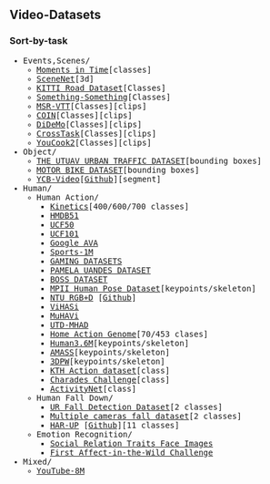## Video-Datasets

### Sort-by-task

<div style="font-family:monospace;">
  <ul>
    <li>Events,Scenes/
      <ul>
        <li><a href="http://moments.csail.mit.edu/">Moments in Time</a>[classes]</li>
        <li><a href="https://robotvault.bitbucket.io/introduction.html">SceneNet</a>[3d]</li>
        <li><a href="https://www.cvlibs.net/datasets/kitti/eval_road.php">KITTI Road Dataset</a>[Classes]</li>
        <li><a href="https://developer.qualcomm.com/software/ai-datasets/something-something">Something-Something</a>[Classes]</li>
        <li><a href="https://www.microsoft.com/en-us/research/publication/msr-vtt-a-large-video-description-dataset-for-bridging-video-and-language/">MSR-VTT</a>[Classes][clips]</li>
        <li><a href="https://coin-dataset.github.io/">COIN</a>[Classes][clips]</li>
        <li><a href="https://github.com/LisaAnne/TemporalLanguageRelease">DiDeMo</a>[Classes][clips]</li>
        <li><a href="https://github.com/DmZhukov/CrossTask">CrossTask</a>[Classes][clips]</li>
        <li><a href="http://youcook2.eecs.umich.edu/">YouCook2</a>[Classes][clips]</li>
      </ul>
    </li>
    <li>Object/
      <ul>
        <li><a href="http://videodatasets.org/UTUAV">THE UTUAV URBAN TRAFFIC DATASET</a>[bounding boxes]</li>
        <li><a href="http://videodatasets.org/UrbanMotorbike">MOTOR BIKE DATASET</a>[bounding boxes]</li>
        <li><a href="https://rse-lab.cs.washington.edu/projects/posecnn/">YCB-Video</a>[<a href="https://github.com/yuxng/YCB_Video_toolbox">Github</a>][segment]</li>
      </ul>
    </li>
    <li>Human/
      <ul>
        <li>Human Action/
          <ul>
            <li><a href="https://github.com/cvdfoundation/kinetics-dataset">Kinetics</a>[400/600/700 classes]</li>
            <li><a href="https://serre-lab.clps.brown.edu/resource/hmdb-a-large-human-motion-database/">HMDB51</a>
            <li><a href="https://www.crcv.ucf.edu/data/UCF50.php">UCF50</a>
            <li><a href="https://www.crcv.ucf.edu/data/UCF101.php">UCF101</a>
            <li><a href="https://research.google.com/ava/index.html">Google AVA</a>
            <li><a href="https://github.com/gtoderici/sports-1m-dataset/">Sports-1M</a>
            <li><a href="http://velastin.dynu.com/G3D/index.html">GAMING DATASETS</a></li>
            <li><a href="http://videodatasets.org/PAMELA-UANDES">PAMELA UANDES DATASET</a></li>
            <li><a href="http://videodatasets.org/BOSSdata">BOSS DATASET</a></li>
            <li><a href="http://human-pose.mpi-inf.mpg.de/">MPII Human Pose Dataset</a>[keypoints/skeleton]</li>
            <li><a href="https://rose1.ntu.edu.sg/dataset/actionRecognition/">NTU RGB+D</a> [<a href="https://github.com/shahroudy/NTURGB-D">Github</a>]</li>
            <li><a href="http://velastin.dynu.com/VIHASI/">ViHASi</a></li>
            <li><a href="http://velastin.dynu.com/MuHAVi-MAS/">MuHAVi</a></li>
            <li><a href="https://personal.utdallas.edu/~kehtar/UTD-MHAD.html">UTD-MHAD</a></li>
            <li><a href="https://homeactiongenome.org/">Home Action Genome</a>[70/453 clases]</li>
            <li><a href="http://vision.imar.ro/human3.6m/description.php">Human3.6M</a>[keypoints/skeleton]</li>
            <li><a href="https://amass.is.tue.mpg.de/">AMASS</a>[keypoints/skeleton]</li>
            <li><a href="https://virtualhumans.mpi-inf.mpg.de/3DPW/">3DPW</a>[keypoints/skeleton]</li>
            <li><a href="https://www.csc.kth.se/cvap/actions/">KTH Action dataset</a>[class]</li>
            <li><a href="http://vuchallenge.org/charades.html">Charades Challenge</a>[class]</li>
            <li><a href="http://activity-net.org/">ActivityNet</a>[class]</li>
          </ul>
        </li>
        <li>Human Fall Down/
          <ul>
            <li><a href="http://fenix.ur.edu.pl/~mkepski/ds/uf.html">UR Fall Detection Dataset</a>[2 classes]</li>
            <li><a href="https://www.iro.umontreal.ca/~labimage/Dataset/">Multiple cameras fall dataset</a>[2 classes]</li>
            <li><a href="https://sites.google.com/up.edu.mx/har-up/">HAR-UP</a> [<a href="https://github.com/jpnm561/HAR-UP">Github</a>][11 classes]</li>
          </ul>
        </li>
        <li>Emotion Recognition/
          <ul>
            <li><a href="https://mmlab.ie.cuhk.edu.hk/projects/socialrelation/index.html">Social Relation Traits Face Images</a></li>
            <li><a href="https://ibug.doc.ic.ac.uk/resources/first-affect-wild-challenge/">First Affect-in-the-Wild Challenge</a></li>
          </ul>
        </li>
      </ul>
    </li>
    <li>Mixed/
      <ul>
        <li><a href="https://research.google.com/youtube8m/index.html">YouTube-8M</a></li>
      </ul>
    </li>
  </ul>
</div>




